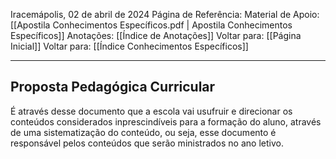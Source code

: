 Iracemápolis, 02 de abril de 2024
Página de Referência:
Material de Apoio: [[Apostila Conhecimentos Específicos.pdf | Apostila Conhecimentos Específicos]]
Anotações: [[Índice de Anotações]]
Voltar para: [[Página Inicial]]
Voltar para: [[Índice Conhecimentos Específicos]]
___________________
## Proposta Pedagógica Curricular
É através desse documento que a escola vai usufruir e direcionar os conteúdos considerados inprescindíveis para a formação do aluno, através de uma sistematização do conteúdo, ou seja, esse documento é responsável pelos conteúdos que serão ministrados no ano letivo.

